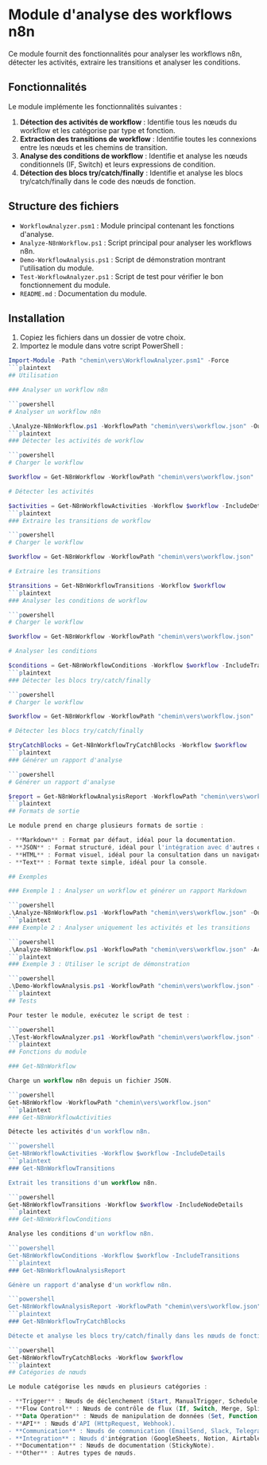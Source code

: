 # Module d'analyse des workflows n8n

Ce module fournit des fonctionnalités pour analyser les workflows n8n, détecter les activités, extraire les transitions et analyser les conditions.

## Fonctionnalités

Le module implémente les fonctionnalités suivantes :

1. **Détection des activités de workflow** : Identifie tous les nœuds du workflow et les catégorise par type et fonction.
2. **Extraction des transitions de workflow** : Identifie toutes les connexions entre les nœuds et les chemins de transition.
3. **Analyse des conditions de workflow** : Identifie et analyse les nœuds conditionnels (IF, Switch) et leurs expressions de condition.
4. **Détection des blocs try/catch/finally** : Identifie et analyse les blocs try/catch/finally dans le code des nœuds de fonction.

## Structure des fichiers

- `WorkflowAnalyzer.psm1` : Module principal contenant les fonctions d'analyse.
- `Analyze-N8nWorkflow.ps1` : Script principal pour analyser les workflows n8n.
- `Demo-WorkflowAnalysis.ps1` : Script de démonstration montrant l'utilisation du module.
- `Test-WorkflowAnalyzer.ps1` : Script de test pour vérifier le bon fonctionnement du module.
- `README.md` : Documentation du module.

## Installation

1. Copiez les fichiers dans un dossier de votre choix.
2. Importez le module dans votre script PowerShell :

```powershell
Import-Module -Path "chemin\vers\WorkflowAnalyzer.psm1" -Force
```plaintext
## Utilisation

### Analyser un workflow n8n

```powershell
# Analyser un workflow n8n

.\Analyze-N8nWorkflow.ps1 -WorkflowPath "chemin\vers\workflow.json" -OutputFolder "chemin\vers\rapports"
```plaintext
### Détecter les activités de workflow

```powershell
# Charger le workflow

$workflow = Get-N8nWorkflow -WorkflowPath "chemin\vers\workflow.json"

# Détecter les activités

$activities = Get-N8nWorkflowActivities -Workflow $workflow -IncludeDetails
```plaintext
### Extraire les transitions de workflow

```powershell
# Charger le workflow

$workflow = Get-N8nWorkflow -WorkflowPath "chemin\vers\workflow.json"

# Extraire les transitions

$transitions = Get-N8nWorkflowTransitions -Workflow $workflow
```plaintext
### Analyser les conditions de workflow

```powershell
# Charger le workflow

$workflow = Get-N8nWorkflow -WorkflowPath "chemin\vers\workflow.json"

# Analyser les conditions

$conditions = Get-N8nWorkflowConditions -Workflow $workflow -IncludeTransitions
```plaintext
### Détecter les blocs try/catch/finally

```powershell
# Charger le workflow

$workflow = Get-N8nWorkflow -WorkflowPath "chemin\vers\workflow.json"

# Détecter les blocs try/catch/finally

$tryCatchBlocks = Get-N8nWorkflowTryCatchBlocks -Workflow $workflow
```plaintext
### Générer un rapport d'analyse

```powershell
# Générer un rapport d'analyse

$report = Get-N8nWorkflowAnalysisReport -WorkflowPath "chemin\vers\workflow.json" -OutputPath "chemin\vers\rapport.md" -Format "Markdown"
```plaintext
## Formats de sortie

Le module prend en charge plusieurs formats de sortie :

- **Markdown** : Format par défaut, idéal pour la documentation.
- **JSON** : Format structuré, idéal pour l'intégration avec d'autres outils.
- **HTML** : Format visuel, idéal pour la consultation dans un navigateur.
- **Text** : Format texte simple, idéal pour la console.

## Exemples

### Exemple 1 : Analyser un workflow et générer un rapport Markdown

```powershell
.\Analyze-N8nWorkflow.ps1 -WorkflowPath "chemin\vers\workflow.json" -OutputFolder "chemin\vers\rapports" -Format "Markdown"
```plaintext
### Exemple 2 : Analyser uniquement les activités et les transitions

```powershell
.\Analyze-N8nWorkflow.ps1 -WorkflowPath "chemin\vers\workflow.json" -ActivitiesOnly -TransitionsOnly -Format "JSON"
```plaintext
### Exemple 3 : Utiliser le script de démonstration

```powershell
.\Demo-WorkflowAnalysis.ps1 -WorkflowPath "chemin\vers\workflow.json" -OutputFolder "chemin\vers\rapports"
```plaintext
## Tests

Pour tester le module, exécutez le script de test :

```powershell
.\Test-WorkflowAnalyzer.ps1 -WorkflowPath "chemin\vers\workflow.json" -OutputFolder "chemin\vers\tests"
```plaintext
## Fonctions du module

### Get-N8nWorkflow

Charge un workflow n8n depuis un fichier JSON.

```powershell
Get-N8nWorkflow -WorkflowPath "chemin\vers\workflow.json"
```plaintext
### Get-N8nWorkflowActivities

Détecte les activités d'un workflow n8n.

```powershell
Get-N8nWorkflowActivities -Workflow $workflow -IncludeDetails
```plaintext
### Get-N8nWorkflowTransitions

Extrait les transitions d'un workflow n8n.

```powershell
Get-N8nWorkflowTransitions -Workflow $workflow -IncludeNodeDetails
```plaintext
### Get-N8nWorkflowConditions

Analyse les conditions d'un workflow n8n.

```powershell
Get-N8nWorkflowConditions -Workflow $workflow -IncludeTransitions
```plaintext
### Get-N8nWorkflowAnalysisReport

Génère un rapport d'analyse d'un workflow n8n.

```powershell
Get-N8nWorkflowAnalysisReport -WorkflowPath "chemin\vers\workflow.json" -OutputPath "chemin\vers\rapport.md" -Format "Markdown"
```plaintext
### Get-N8nWorkflowTryCatchBlocks

Détecte et analyse les blocs try/catch/finally dans les nœuds de fonction d'un workflow n8n.

```powershell
Get-N8nWorkflowTryCatchBlocks -Workflow $workflow
```plaintext
## Catégories de nœuds

Le module catégorise les nœuds en plusieurs catégories :

- **Trigger** : Nœuds de déclenchement (Start, ManualTrigger, Schedule, Webhook, Cron).
- **Flow Control** : Nœuds de contrôle de flux (If, Switch, Merge, SplitInBatches, Wait).
- **Data Operation** : Nœuds de manipulation de données (Set, Function, FunctionItem, Code).
- **API** : Nœuds d'API (HttpRequest, Webhook).
- **Communication** : Nœuds de communication (EmailSend, Slack, Telegram).
- **Integration** : Nœuds d'intégration (GoogleSheets, Notion, Airtable).
- **Documentation** : Nœuds de documentation (StickyNote).
- **Other** : Autres types de nœuds.
